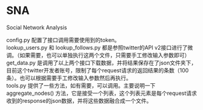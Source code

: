 # SNA
Social Network Analysis

config.py 配置了接口调用需要使用到的token。  
lookup_users.py 和 lookup_follows.py 都是参照twitter的API v2接口进行了微调。（如果需要，也可以单独执行这两个文件，只需要手工修改输入参数即可）  
get_data.py 是调用了以上两个接口下载数据，并将结果保存在了json文件夹下，目前这个twitter开发者账号，限制了每个request请求的返回结果的条数（100条）。也可以根据需要手工修改输入参数然后再执行。  
tools.py 提供了一些方法，如有需要，可以调用。主要说明一下 aggregate_nodes() 方法，它是接受一个列表，这个列表元素是每个request请求收到的response的json数据，并将这些数据融合成一个文件。  
